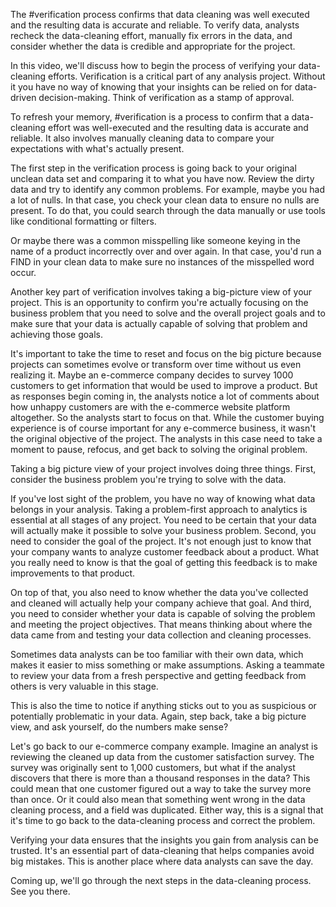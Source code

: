 
The #verification process confirms that data cleaning was well executed and the resulting data is accurate and reliable. To verify data, analysts recheck the data-cleaning effort, manually fix errors in the data, and consider whether the data is credible and appropriate for the project. 

In this video, we'll discuss how to begin the process of verifying your data-cleaning efforts. Verification is a critical part of any analysis project. Without it you have no way of knowing that your insights can be relied on for data-driven decision-making. Think of verification as a stamp of approval.

To refresh your memory, #verification is a process to confirm that a data-cleaning effort was well-executed and the resulting data is accurate and reliable. It also involves manually cleaning data to compare your expectations with what's actually present. 

The first step in the verification process is going back to your original unclean data set and comparing it to what you have now. Review the dirty data and try to identify any common problems. For example, maybe you had a lot of nulls. In that case, you check your clean data to ensure no nulls are present. To do that, you could search through the data manually or use tools like conditional formatting or filters.

Or maybe there was a common misspelling like someone keying in the name of a product incorrectly over and over again. In that case, you'd run a FIND in your clean data to make sure no instances of the misspelled word occur.

Another key part of verification involves taking a big-picture view of your project. This is an opportunity to confirm you're actually focusing on the business problem that you need to solve and the overall project goals and to make sure that your data is actually capable of solving that problem and achieving those goals.

It's important to take the time to reset and focus on the big picture because projects can sometimes evolve or transform over time without us even realizing it. Maybe an e-commerce company decides to survey 1000 customers to get information that would be used to improve a product. But as responses begin coming in, the analysts notice a lot of comments about how unhappy customers are with the e-commerce website platform altogether. So the analysts start to focus on that. While the customer buying experience is of course important for any e-commerce business, it wasn't the original objective of the project. The analysts in this case need to take a moment to pause, refocus, and get back to solving the original problem.

Taking a big picture view of your project involves doing three things. First, consider the business problem you're trying to solve with the data.

If you've lost sight of the problem, you have no way of knowing what data belongs in your analysis. Taking a problem-first approach to analytics is essential at all stages of any project. You need to be certain that your data will actually make it possible to solve your business problem. Second, you need to consider the goal of the project. It's not enough just to know that your company wants to analyze customer feedback about a product. What you really need to know is that the goal of getting this feedback is to make improvements to that product. 

On top of that, you also need to know whether the data you've collected and cleaned will actually help your company achieve that goal. And third, you need to consider whether your data is capable of solving the problem and meeting the project objectives. That means thinking about where the data came from and testing your data collection and cleaning processes.

Sometimes data analysts can be too familiar with their own data, which makes it easier to miss something or make assumptions. Asking a teammate to review your data from a fresh perspective and getting feedback from others is very valuable in this stage.

This is also the time to notice if anything sticks out to you as suspicious or potentially problematic in your data. Again, step back, take a big picture view, and ask yourself, do the numbers make sense?

Let's go back to our e-commerce company example. Imagine an analyst is reviewing the cleaned up data from the customer satisfaction survey. The survey was originally sent to 1,000 customers, but what if the analyst discovers that there is more than a thousand responses in the data? This could mean that one customer figured out a way to take the survey more than once. Or it could also mean that something went wrong in the data cleaning process, and a field was duplicated. Either way, this is a signal that it's time to go back to the data-cleaning process and correct the problem.

Verifying your data ensures that the insights you gain from analysis can be trusted. It's an essential part of data-cleaning that helps companies avoid big mistakes. This is another place where data analysts can save the day.

Coming up, we'll go through the next steps in the data-cleaning process. See you there.